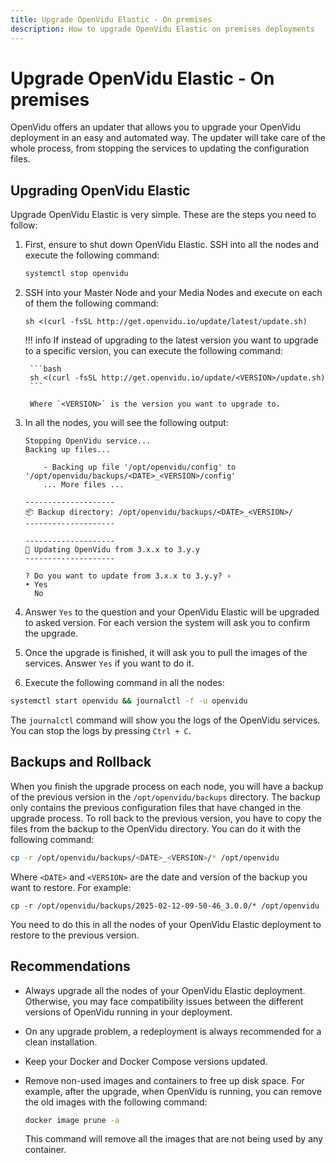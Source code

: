 ```yaml
---
title: Upgrade OpenVidu Elastic - On premises
description: How to upgrade OpenVidu Elastic on premises deployments
---
```


# Upgrade OpenVidu Elastic - On premises

OpenVidu offers an updater that allows you to upgrade your OpenVidu deployment in an easy and automated way. The updater will take care of the whole process, from stopping the services to updating the configuration files.

## Upgrading OpenVidu Elastic

Upgrade OpenVidu Elastic is very simple. These are the steps you need to follow:

1. First, ensure to shut down OpenVidu Elastic. SSH into all the nodes and execute the following command:

    ```bash
    systemctl stop openvidu
    ```

2. SSH into your Master Node and your Media Nodes and execute on each of them the following command:

    ```
    sh <(curl -fsSL http://get.openvidu.io/update/latest/update.sh)
    ```

    !!! info
        If instead of upgrading to the latest version you want to upgrade to a specific version, you can execute the following command:

        ```bash
        sh <(curl -fsSL http://get.openvidu.io/update/<VERSION>/update.sh)
        ```

        Where `<VERSION>` is the version you want to upgrade to.

3. In all the nodes, you will see the following output:

    ```
    Stopping OpenVidu service...
    Backing up files...

        - Backing up file '/opt/openvidu/config' to '/opt/openvidu/backups/<DATE>_<VERSION>/config'
        ... More files ...

    --------------------
    📦 Backup directory: /opt/openvidu/backups/<DATE>_<VERSION>/
    --------------------

    --------------------
    🚀 Updating OpenVidu from 3.x.x to 3.y.y
    --------------------

    ? Do you want to update from 3.x.x to 3.y.y? ›
    • Yes
      No
    ```

4. Answer `Yes` to the question and your OpenVidu Elastic will be upgraded to asked version. For each version the system will ask you to confirm the upgrade.
5. Once the upgrade is finished, it will ask you to pull the images of the services. Answer `Yes` if you want to do it.
6. Execute the following command in all the nodes:

```bash
systemctl start openvidu && journalctl -f -u openvidu
```

The `journalctl` command will show you the logs of the OpenVidu services. You can stop the logs by pressing `Ctrl + C`.

## Backups and Rollback

When you finish the upgrade process on each node, you will have a backup of the previous version in the `/opt/openvidu/backups` directory. The backup only contains the previous configuration files that have changed in the upgrade process.
To roll back to the previous version, you have to copy the files from the backup to the OpenVidu directory. You can do it with the following command:

```bash
cp -r /opt/openvidu/backups/<DATE>_<VERSION>/* /opt/openvidu
```

Where `<DATE>` and `<VERSION>` are the date and version of the backup you want to restore. For example:

```
cp -r /opt/openvidu/backups/2025-02-12-09-50-46_3.0.0/* /opt/openvidu
```

You need to do this in all the nodes of your OpenVidu Elastic deployment to restore to the previous version.

## Recommendations

- Always upgrade all the nodes of your OpenVidu Elastic deployment. Otherwise, you may face compatibility issues between the different versions of OpenVidu running in your deployment.
- On any upgrade problem, a redeployment is always recommended for a clean installation.
- Keep your Docker and Docker Compose versions updated.
- Remove non-used images and containers to free up disk space. For example, after the upgrade, when OpenVidu is running, you can remove the old images with the following command:

    ```bash
    docker image prune -a
    ```

    This command will remove all the images that are not being used by any container.
